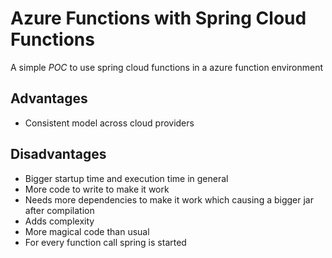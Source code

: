 # Azure Functions with Spring Cloud Functions

A simple *POC* to use spring cloud functions in a azure function environment

## Advantages
* Consistent model across cloud providers

## Disadvantages
* Bigger startup time and execution time in general
* More code to write to make it work
* Needs more dependencies to make it work which causing a bigger jar after compilation
* Adds complexity
* More magical code than usual
* For every function call spring is started
